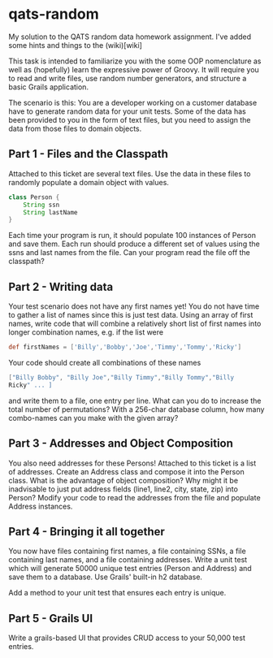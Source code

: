 # qats-random
My solution to the QATS random data homework assignment.  I've added some hints and things to the (wiki)[wiki]

This task is intended to familiarize you with the some OOP nomenclature as well as (hopefully) learn the expressive power of Groovy. It will require you to read and write files, use random number generators, and structure a basic Grails application.

The scenario is this:
You are a developer working on a customer database have to generate random data for your unit tests. Some of the data has been provided to you in the form of text files, but you need to assign the data from those files to domain objects.

## Part 1 - Files and the Classpath
Attached to this ticket are several text files. Use the data in these files to randomly populate a domain object with values.

```groovy
class Person {
    String ssn
    String lastName
}
```

Each time your program is run, it should populate 100 instances of Person and save them. Each run should produce a different set of values using the ssns and last names from the file. Can your program read the file off the classpath?


## Part 2 - Writing data
Your test scenario does not have any first names yet! You do not have time to gather a list of names since this is just test data. Using an array of first names, write code that will combine a relatively short list of first names into longer combination names, e.g. if the list were

```groovy
def firstNames = ['Billy','Bobby','Joe','Timmy','Tommy','Ricky']
```

Your code should create all combinations of these names 

```groovy
["Billy Bobby", "Billy Joe","Billy Timmy","Billy Tommy","Billy
Ricky" ... ]
```

 and write them to a file, one entry per line.
What can you do to increase the total number of permutations? With a 256-char database column, how many combo-names can you make with the given array?

## Part 3 - Addresses and Object Composition
You also need addresses for these Persons! Attached to this ticket is a list of addresses. Create an Address class and
compose it into the Person class.
What is the advantage of object composition? Why might it be inadvisable to just put address fields (line1, line2, city,
state, zip) into Person?
Modify your code to read the addresses from the file and populate Address instances.


## Part 4 - Bringing it all together
You now have files containing first names, a file containing SSNs, a file containing last names, and a file containing
addresses.  Write a unit test which will generate 50000 unique test entries (Person and Address) and save them to a database. Use Grails' built-in h2 database.

Add a method to your unit test that ensures each entry is unique.

## Part 5 - Grails UI
Write a grails-based UI that provides CRUD access to your 50,000 test entries.


